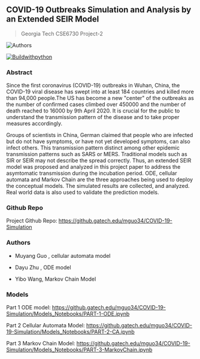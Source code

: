 ## COVID-19 Outbreaks Simulation and Analysis by an Extended SEIR Model

>Georgia Tech CSE6730 Project-2

![Authors](https://img.shields.io/badge/authors:-Muyang_Guo,_Dayu_Zhu,_Yibo_Wang-blue.svg)

[![Buildwithpython](https://img.shields.io/badge/Build--With--Python3-9cf?style=for-the-badge&logo=Python)](https://www.python.org/)

### Abstract

Since the first coronavirus (COVID-19) outbreaks in Wuhan, China, the COVID-19 viral disease has swept into at least 184 countries and killed more than 94,000 people.The US has become a new "center" of the outbreaks as the number of confirmed cases climbed over 450000 and the number of death reached to 16000 by 9th April 2020. It is crucial for the public to understand the transmission pattern of the disease and to take proper measures accordingly. 

Groups of scientists in China, German claimed that people who are infected but do not have symptoms, or have not yet developed symptoms, can also infect others. This transmission pattern distinct among other epidemic transmission patterns such as SARS or MERS. Traditional models such as SIR or SEIR may not describe the spread correctly. Thus, an extended SEIR model was proposed and analyzed in this project paper to address the asymtomatic transmission during the incubation period.
ODE, cellular automata and Markov Chain are the three approaches being used to deploy the conceptual models. The simulated results are collected, and analyzed. Real world data is also used to validate the prediction models. 

### Github Repo

Project Github Repo: https://github.gatech.edu/mguo34/COVID-19-Simulation

### Authors

- Muyang Guo , cellular automata model

- Dayu Zhu , ODE model

- Yibo Wang, Markov Chain Model


### Models


Part 1 ODE model: https://github.gatech.edu/mguo34/COVID-19-Simulation/Models_Notebooks/PART-1-ODE.ipynb


Part 2 Cellular Automata Model: https://github.gatech.edu/mguo34/COVID-19-Simulation/Models_Notebooks/PART-2-CA.ipynb


Part 3 Markov Chain Model: https://github.gatech.edu/mguo34/COVID-19-Simulation/Models_Notebooks/PART-3-MarkovChain.ipynb



